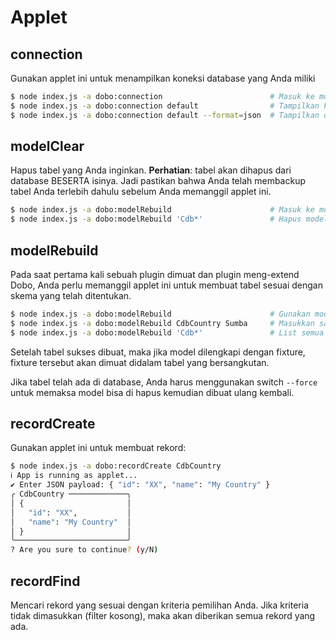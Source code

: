 # Applet

## connection

Gunakan applet ini untuk menampilkan koneksi database yang Anda miliki

```bash
$ node index.js -a dobo:connection                        # Masuk ke mode interaktif
$ node index.js -a dobo:connection default                # Tampilkan koneksi dengan nama 'default'
$ node index.js -a dobo:connection default --format=json  # Tampilkan dalam format 'json'
```

## modelClear

Hapus tabel yang Anda inginkan. **Perhatian**: tabel akan dihapus dari database BESERTA isinya. Jadi pastikan bahwa Anda telah membackup tabel Anda terlebih dahulu sebelum Anda memanggil applet ini.

```bash
$ node index.js -a dobo:modelRebuild                      # Masuk ke mode interaktif
$ node index.js -a dobo:modelRebuild 'Cdb*'               # Hapus model dengan awalan 'Cdb'
```

## modelRebuild

Pada saat pertama kali sebuah plugin dimuat dan plugin meng-extend Dobo, Anda perlu memanggil applet ini untuk membuat tabel sesuai dengan skema yang telah ditentukan.

```bash
$ node index.js -a dobo:modelRebuild                      # Gunakan mode interaktif
$ node index.js -a dobo:modelRebuild CdbCountry Sumba     # Masukkan satu persatu nama modelnya
$ node index.js -a dobo:modelRebuild 'Cdb*'               # List semua model dengan awalan 'Cdb'
```
Setelah tabel sukses dibuat, maka jika model dilengkapi dengan fixture, fixture tersebut akan dimuat didalam tabel yang bersangkutan.

Jika tabel telah ada di database, Anda harus menggunakan switch ```--force``` untuk memaksa model bisa di hapus kemudian dibuat ulang kembali.

## recordCreate

Gunakan applet ini untuk membuat rekord:

```bash
$ node index.js -a dobo:recordCreate CdbCountry
ℹ App is running as applet...
✔ Enter JSON payload: { "id": "XX", "name": "My Country" }
╭ CdbCountry ─────────────╮
│ {                       │
│   "id": "XX",           │
│   "name": "My Country"  │
│ }                       │
╰─────────────────────────╯
? Are you sure to continue? (y/N)
```

## recordFind

Mencari rekord yang sesuai dengan kriteria pemilihan Anda. Jika kriteria tidak dimasukkan (filter kosong), maka akan diberikan semua rekord yang ada.

```bash

